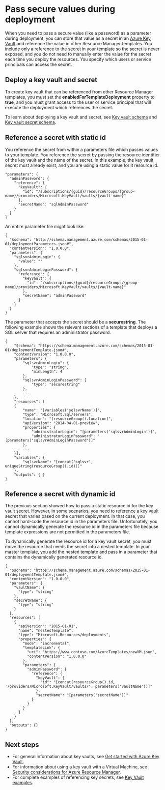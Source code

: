 <properties
   pageTitle="Key Vault secret with Resource Manager template | Microsoft Azure"
   description="Shows how to pass a secret from a key vault as a parameter during deployment."
   services="azure-resource-manager,key-vault"
   documentationCenter="na"
   authors="tfitzmac"
   manager="timlt"
   editor="tysonn"/>

<tags
   ms.service="azure-resource-manager"
   ms.devlang="na"
   ms.topic="article"
   ms.tgt_pltfrm="na"
   ms.workload="na"
   ms.date="06/23/2016"
   ms.author="tomfitz"/>

# Pass secure values during deployment

When you need to pass a secure value (like a password) as a parameter during deployment, you can store that value as a secret in an [Azure Key Vault](./key-vault/key-vault-whatis.md) and reference the value in other Resource Manager templates. You include only a reference to the secret in your template so the secret is never exposed, and you do not need to manually enter the value for the secret each time you deploy the resources. You specify which users or service principals can access the secret.  

## Deploy a key vault and secret

To create key vault that can be referenced from other Resource Manager templates, you must set the **enabledForTemplateDeployment** property to **true**, and you must grant access to the user or 
service principal that will execute the deployment which references the secret.

To learn about deploying a key vault and secret, see 
[Key vault schema](resource-manager-template-keyvault.md) and [Key vault secret schema](resource-manager-template-keyvault-secret.md).

## Reference a secret with static id

You reference the secret from within a parameters file which passes values to your template. You reference the secret by passing the resource identifier of the key vault and the name of the secret. In this example, the key vault secret must already exist, and you are using a static value for it resource id.

    "parameters": {
      "adminPassword": {
        "reference": {
          "keyVault": {
            "id": "/subscriptions/{guid}/resourceGroups/{group-name}/providers/Microsoft.KeyVault/vaults/{vault-name}"
          }, 
          "secretName": "sqlAdminPassword" 
        } 
      }
    }

An entire parameter file might look like:

    {
      "$schema": "http://schema.management.azure.com/schemas/2015-01-01/deploymentParameters.json#",
      "contentVersion": "1.0.0.0",
      "parameters": {
        "sqlsvrAdminLogin": {
          "value": ""
        },
        "sqlsvrAdminLoginPassword": {
          "reference": {
            "keyVault": {
              "id": "/subscriptions/{guid}/resourceGroups/{group-name}/providers/Microsoft.KeyVault/vaults/{vault-name}"
            },
            "secretName": "adminPassword"
          }
        }
      }
    }

The parameter that accepts the secret should be a **securestring**. The following example shows the relevant sections of a template that deploys a SQL server that requires an administrator password.

    {
        "$schema": "https://schema.management.azure.com/schemas/2015-01-01/deploymentTemplate.json#",
        "contentVersion": "1.0.0.0",
        "parameters": {
            "sqlsvrAdminLogin": {
                "type": "string",
                "minLength": 4
            },
            "sqlsvrAdminLoginPassword": {
                "type": "securestring"
            },
            ...
        },
        "resources": [
        {
            "name": "[variables('sqlsvrName')]",
            "type": "Microsoft.Sql/servers",
            "location": "[resourceGroup().location]",
            "apiVersion": "2014-04-01-preview",
            "properties": {
                "administratorLogin": "[parameters('sqlsvrAdminLogin')]",
                "administratorLoginPassword": "[parameters('sqlsvrAdminLoginPassword')]"
            },
            ...
        }],
        "variables": {
            "sqlsvrName": "[concat('sqlsvr', uniqueString(resourceGroup().id))]"
        },
        "outputs": { }
    }

## Reference a secret with dynamic id

The previous section showed how to pass a static resource id for the key vault secret. However, in some scenarios, you need to reference a key vault secret that varies based on the current deployment. In that case, you cannot hard-code the resource id in the parameters file. Unfortunately, you cannot dynamically generate the resource id in the parameters file because template expressions are not permitted in the parameters file.

To dynamically generate the resource id for a key vault secret, you must move the resource that needs the secret into a nested template. In your master template, you add the nested template and pass in a parameter that contains the dynamically generated resource id.

    {
      "$schema": "https://schema.management.azure.com/schemas/2015-01-01/deploymentTemplate.json#",
      "contentVersion": "1.0.0.0",
      "parameters": {
        "vaultName": {
          "type": "string"
        },
        "secretName": {
          "type": "string"
        }
      },
      "resources": [
        {
          "apiVersion": "2015-01-01",
          "name": "nestedTemplate",
          "type": "Microsoft.Resources/deployments",
          "properties": {
            "mode": "incremental",
            "templateLink": {
              "uri": "https://www.contoso.com/AzureTemplates/newVM.json",
              "contentVersion": "1.0.0.0"
            },
            "parameters": {
              "adminPassword": {
                "reference": {
                  "keyVault": {
                    "id": "[concat(resourceGroup().id, '/providers/Microsoft.KeyVault/vaults/', parameters('vaultName'))]"
                  },
                  "secretName": "[parameters('secretName')]"
                }
              }
            }
          }
        }
      ],
      "outputs": {}
    }


## Next steps

- For general information about key vaults, see [Get started with Azure Key Vault](./key-vault/key-vault-get-started.md).
- For information about using a key vault with a Virtual Machine, see [Security considerations for Azure Resource Manager](best-practices-resource-manager-security.md).
- For complete examples of referencing key secrets, see [Key Vault examples](https://github.com/rjmax/ArmExamples/tree/master/keyvaultexamples).

